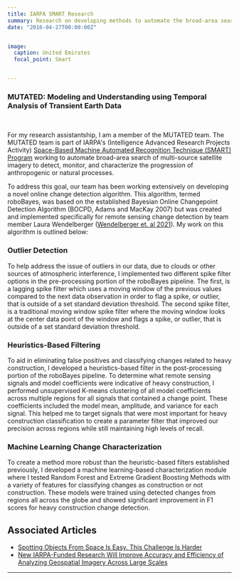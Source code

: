 ```yaml
---
title: IARPA SMART Research
summary: Research on developing methods to automate the broad-area search of multi-source satellite imagery to detect, monitor, and characterize the progression of anthropogenic or natural processes.
date: "2016-04-27T00:00:00Z"


image:
  caption: United Emirates
  focal_point: Smart


---
```

### MUTATED: Modeling and Understanding using Temporal Analysis of Transient Earth Data
&nbsp;

For my research assistantship, I am a member of the MUTATED team. The MUTATED team is part of IARPA's (Intelligence Advanced Research Projects Activity) [Space-Based Machine Automated Recognition Technique (SMART) Program](https://www.iarpa.gov/research-programs/smart) working to automate broad-area search of multi-source satellite imagery to detect, monitor, and characterize the progression of anthropogenic or natural processes.

To address this goal, our team has been working extensively on developing a novel online change detection algorithm. This algorithm, termed roboBayes, was based on the established Bayesian Online Changepoint Detection Algorithm (BOCPD, Adams and MacKay 2007) but was created and implemented specifically for remote sensing change detection by team member Laura Wendelberger ([Wendelberger et. al 2021](https://arxiv.org/abs/2112.12899)). My work on this algorithm is outlined below:

### Outlier Detection
To help address the issue of outliers in our data, due to clouds or other sources of atmospheric interference, I implemented two different spike filter options in the pre-processing portion of the roboBayes pipeline. The first, is a lagging spike filter which uses a moving window of the previous values compared to the next data observation in order to flag a spike, or outlier, that is outside of a set standard deviation threshold. The second spike filter, is a traditional moving window spike filter where the moving window looks at the center data point of the window and flags a spike, or outlier, that is outside of a set standard deviation threshold.


### Heuristics-Based Filtering
To aid in eliminating false positives and classifying changes related to heavy construction, I developed a heuristics-based filter in the post-processing portion of the roboBayes pipeline. To determine what remote sensing signals and model coefficients were indicative of heavy construction, I performed unsupervised K-means clustering of all model coefficients across multiple regions for all signals that contained a change point. These coefficients included the model mean, amplitude, and variance for each signal. This helped me to target signals that were most important for heavy construction classification to create a parameter filter that improved our precision across regions while still maintaining high levels of recall.

### Machine Learning Change Characterization
To create a method more robust than the heuristic-based filters established previously, I developed a machine learning-based characterization module where I tested Random Forest and Extreme Gradient Boosting Methods with a variety of features for classifying changes as construction or not construction. These models were trained using detected changes from regions all across the globe and showed significant improvement in F1 scores for heavy construction change detection.

## Associated Articles 

* [Spotting Objects From Space Is Easy. This Challenge Is Harder](https://www.wired.com/story/spotting-objects-from-space-is-easy-this-challenge-is-harder/) 
* [New IARPA-Funded Research Will Improve Accuracy and Efficiency of Analyzing Geospatial Imagery Across Large Scales](https://cnr.ncsu.edu/geospatial/news/2021/02/08/new-research-will-improve-accuracy-efficiency-of-imagery-analysis/)

---
